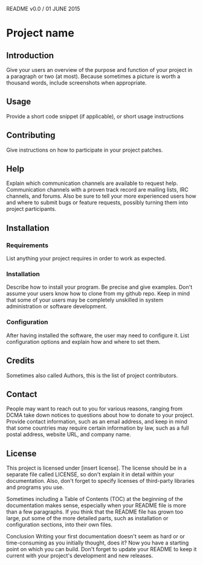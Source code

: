 README v0.0 / 01 JUNE 2015

# Project name

## Introduction

Give your users an overview of the purpose and function of your project in a paragraph or two (at most). Because sometimes a picture is worth a thousand words, include screenshots when appropriate.

## Usage

Provide a short code snippet (if applicable), or short usage instructions

## Contributing

Give instructions on how to participate in your project patches.

## Help

Explain which communication channels are available to request help. Communication channels with a proven track record are mailing lists, IRC channels, and forums. Also be sure to tell your more experienced users how and where to submit bugs or feature requests, possibly turning them into project participants.

## Installation

### Requirements

List anything your project requires in order to work as expected.

### Installation

Describe how to install your program. Be precise and give examples. Don't assume your users know how to clone from my github repo. Keep in mind that some of your users may be completely unskilled in system administration or software development.

### Configuration

After having installed the software, the user may need to configure it. List configuration options and explain how and where to set them.

## Credits

Sometimes also called Authors, this is the list of project contributors.

## Contact

People may want to reach out to you for various reasons, ranging from DCMA take down notices to questions about how to donate to your project. Provide contact information, such as an email address, and keep in mind that some countries may require certain information by law, such as a full postal address, website URL, and company name.

## License

This project is licensed under [insert license]. The license should be in a separate file called LICENSE, so don't explain it in detail within your documentation. Also, don't forget to specify licenses of third-party libraries and programs you use.

Sometimes including a Table of Contents (TOC) at the beginning of the documentation makes sense, especially when your README file is more than a few paragraphs. If you think that the README file has grown too large, put some of the more detailed parts, such as installation or configuration sections, into their own files.

Conclusion
Writing your first documentation doesn't seem as hard or or time-consuming as you initially thought, does it? Now you have a starting point on which you can build. Don't forget to update your README to keep it current with your project's development and new releases.
